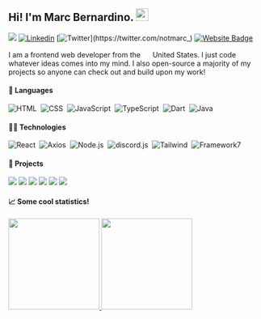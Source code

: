 ## Hi! I'm Marc Bernardino. <img src="https://media.giphy.com/media/hvRJCLFzcasrR4ia7z/giphy.gif" width="25">
![](https://visitor-badge.glitch.me/badge?page_id=github.com/imedra)
[![Linkedin](https://img.shields.io/badge/-marcreniel-05122A?style=flat-square&logo=Linkedin&logoColor=white&link=https://www.linkedin.com/in/marcreniel)](https://www.linkedin.com/in/marcreniel)
[![Twitter](https://img.shields.io/badge/-@notmarc_-05122A?style=flat-square&&logo=twitter&logoColor=white&link=https://twitter.com/notmarc_)](https://twitter.com/notmarc_)
[![Website Badge](https://img.shields.io/badge/-notmarc.me-05122A?style=flat-square&logo=Google-Chrome&logoColor=white&link=https://notmarc.me)](https://notmarc.me)

I am a frontend web developer from the <img src="https://emojipedia-us.s3.dualstack.us-west-1.amazonaws.com/thumbs/120/twitter/282/flag-united-states_1f1fa-1f1f8.png" width="16px">  United States. I just code whatever ideas comes into my mind. I also open-source a majority of my projects so anyone can check out and build upon my work!

#### 📜 Languages
![HTML](https://img.shields.io/badge/-HTML-05122A?style=flat-square&logo=HTML5)&nbsp;
![CSS](https://img.shields.io/badge/-CSS-05122A?style=flat-square&logo=CSS3&logoColor=1572B6)&nbsp;
![JavaScript](https://img.shields.io/badge/-JavaScript-05122A?style=flat-square&logo=javascript)&nbsp; 
![TypeScript](https://img.shields.io/badge/-TypeScript-05122A?style=flat-square&logo=typescript)&nbsp;
![Dart](https://img.shields.io/badge/-Learning_Dart-05122A?style=flat-square&logo=Dart)&nbsp; 
![Java](https://img.shields.io/badge/-Learning_Java-05122A?style=flat-square&logo=)&nbsp; 

#### 👨‍💻 Technologies
![React](https://img.shields.io/badge/-React-05122A?style=flat-square&logo=react)&nbsp;
![Axios](https://img.shields.io/badge/-Axios-05122A?style=flat-square&logo=axios)&nbsp;
![Node.js](https://img.shields.io/badge/-Node.js-05122A?style=flat-square&logo=node.js)&nbsp;
![discord.js](https://img.shields.io/badge/-discord.js-05122A?style=flat-square&logo=discord)&nbsp;
![Tailwind](https://img.shields.io/badge/-Tailwind_CSS-05122A?style=flat-square&logo=tailwindcss)&nbsp;
![Framework7](https://img.shields.io/badge/-Framework7-05122A?style=flat-square&logo=framework7)&nbsp;


#### 📝 Projects
[![](https://img.shields.io/badge/-🌐_notmarc.me-05122A?style=flat-square)](https://github.com/imedra/notmarc.me)
[![](https://img.shields.io/badge/-_discordCGPT-05122A?style=flat-square&logo=discord)](https://github.com/imedra/discordCGPT)
[![](https://img.shields.io/badge/-🍁_Maple-05122A?style=flat-square)](https://github.com/imedra/Maple)
[![](https://img.shields.io/badge/-🎧_Headphones-05122A?style=flat-square)](https://github.com/imedra/Headphones)
[![](https://img.shields.io/badge/-🦠_ChiVaxTrack-05122A?style=flat-square)](https://github.com/imedra/ChiVaxTrack)
[![](https://img.shields.io/badge/-🥷_shrtn.ninja-05122A?style=flat-square)](https://github.com/imedra/shrtn.ninja)



#### 📈 Some cool statistics!
<a href="https://github.com/marcreniel">
  <img height="180em" src="https://github-readme-stats-eight-theta.vercel.app/api?username=marcreniel&show_icons=true&theme=tokyonight&include_all_commits=true&count_private=true"/>
  <img height="180em" src="https://github-readme-stats-eight-theta.vercel.app/api/top-langs/?username=marcreniel&layout=compact&langs_count=8&theme=tokyonight"/>
</a>
